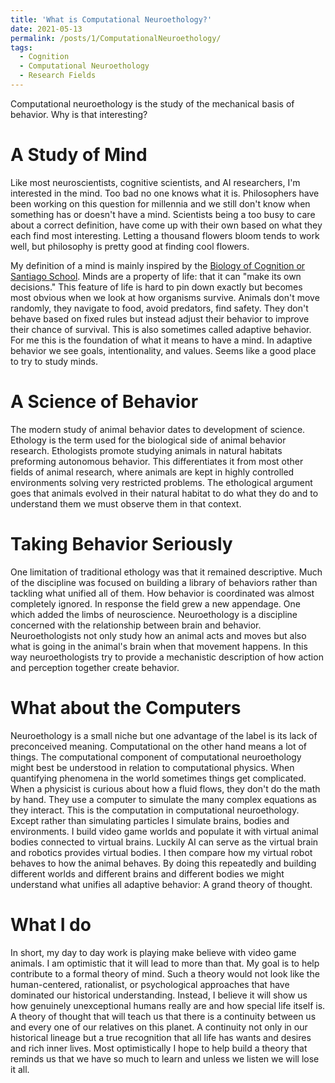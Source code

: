 ```yaml
---
title: 'What is Computational Neuroethology?'
date: 2021-05-13
permalink: /posts/1/ComputationalNeuroethology/
tags:
  - Cognition
  - Computational Neuroethology
  - Research Fields
---
```


Computational neuroethology is the study of the mechanical basis of behavior.
Why is that interesting?

A Study of Mind
===============
Like most neuroscientists, cognitive scientists, and AI researchers, 
I'm interested in the mind. Too bad no one knows what it is.
Philosophers have been working on this question for millennia and we 
still don't know when something has or doesn't have a mind. 
Scientists being a too busy to care about a correct definition,
have come up with their own based on what they each find 
most interesting. Letting a thousand flowers bloom tends to work well,
but philosophy is pretty good at finding cool flowers.

My definition of a mind is mainly inspired by the 
[Biology of Cognition or Santiago School](https://en.wikipedia.org/wiki/Santiago_theory_of_cognition). 
Minds are a property of life: that it can
"make its own decisions." This feature of life
is hard to pin down exactly but becomes most obvious when we look at
how organisms survive. Animals don't move randomly, they navigate to
food, avoid predators, find safety. They don't behave based on fixed 
rules but instead adjust their behavior to improve their chance of
survival. This is also sometimes called adaptive behavior. For me 
this is the foundation of what it means to have a mind. In adaptive
behavior we see goals, intentionality, and values. Seems like a good
place to try to study minds.

A Science of Behavior
=========
The modern study of animal behavior dates to development of science. 
Ethology is the term used for the biological side of animal behavior research. 
Ethologists promote studying animals in natural habitats preforming autonomous behavior. This differentiates it from 
most other fields of animal research, where animals are kept in highly controlled environments solving very 
restricted problems. The ethological argument goes that animals evolved in their natural habitat to do what they 
do and to understand them we must observe them in that context.

Taking Behavior Seriously
==========================
One limitation of traditional ethology was that it remained 
descriptive. Much of the discipline was focused on building a 
library of behaviors rather than tackling what unified all of them. 
How behavior is coordinated was almost completely ignored. In response
the field grew a new appendage. One which
added the limbs of neuroscience. Neuroethology is a discipline 
concerned with the relationship between brain and behavior. 
Neuroethologists not only study how an animal acts and moves but also 
what is going in the animal's brain when that movement happens. In 
this way neuroethologists try to provide a mechanistic description of 
how action and perception together create behavior.

What about the Computers
===========================
Neuroethology is a small niche but one advantage of the label is its
lack of preconceived meaning. Computational
on the other hand means a lot of things. The computational 
component of computational neuroethology might best be understood in 
relation to computational physics. When quantifying phenomena in the 
world sometimes things get complicated.
When a physicist is curious about how a fluid 
flows, they don't do the math by hand. They use a computer to simulate 
the many complex equations as they interact. This is the computation 
in computational neuroethology. Except rather than simulating 
particles I simulate brains, bodies and environments. I build video 
game worlds and populate it with virtual animal bodies connected to 
virtual brains. Luckily AI can serve as the virtual brain and 
robotics provides virtual bodies. I then compare how 
my virtual robot behaves to how the animal behaves. By doing this 
repeatedly and building different worlds and different brains
and different bodies we might understand what unifies all adaptive
behavior: A grand theory of thought. 

What I do
==================
In short, my day to day work is playing make believe with video game animals.
I am optimistic that it will lead to more than that. My goal 
is to help contribute to a formal theory of mind. 
Such a theory would 
not look like the human-centered, rationalist, or psychological approaches 
that have dominated our historical understanding. Instead, I believe it will 
show us how genuinely unexceptional humans really are and how special life 
itself is. A theory of thought that will teach us 
that there is a continuity between us and every one of our relatives on
this planet. A continuity not only in our historical lineage but a true
recognition that all life has wants and desires and rich inner lives. 
Most optimistically I hope to help build a theory that reminds us that we have
so much to learn and unless we listen we will lose it all. 
